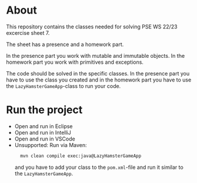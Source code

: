 # About
This repository contains the classes needed for solving PSE WS 22/23 excercise sheet 7.

The sheet has a presence and a homework part.

In the presence part you work with mutable and immutable objects.
In the homework part you work with primitives and exceptions.

The code should be solved in the specific classes.
In the presence part you have to use the class you created and in the homework part you have to use the `LazyHamsterGameApp`-class to run your code.

# Run the project
* Open and run in Eclipse
* Open and run in IntelliJ
* Open and run in VSCode
* Unsupported: Run via Maven:
  ```sh 
    mvn clean compile exec:java@LazyHamsterGameApp
  ```
  and you have to add your class to the `pom.xml`-file and run it similar to the `LazyHamsterGameApp`.